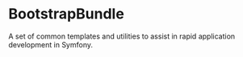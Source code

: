BootstrapBundle
===============

A set of common templates and utilities to assist in rapid application development in Symfony.
